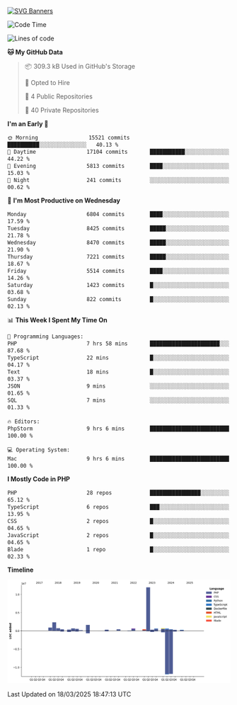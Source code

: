 [![SVG Banners](https://svg-banners.vercel.app/api?type=glitch&text1=Gere_Lajos%F0%9F%92%BB&width=800&height=400)](https://github.com/Akshay090/svg-banners)

<!--START_SECTION:waka-->
![Code Time](http://img.shields.io/badge/Code%20Time-2%2C282%20hrs%2057%20mins-blue)

![Lines of code](https://img.shields.io/badge/From%20Hello%20World%20I%27ve%20Written-24.3%20million%20lines%20of%20code-blue)

**🐱 My GitHub Data** 

> 📦 309.3 kB Used in GitHub's Storage 
 > 
> 💼 Opted to Hire
 > 
> 📜 4 Public Repositories 
 > 
> 🔑 40 Private Repositories 
 > 
**I'm an Early 🐤** 

```text
🌞 Morning                15521 commits       ██████████░░░░░░░░░░░░░░░   40.13 % 
🌆 Daytime                17104 commits       ███████████░░░░░░░░░░░░░░   44.22 % 
🌃 Evening                5813 commits        ████░░░░░░░░░░░░░░░░░░░░░   15.03 % 
🌙 Night                  241 commits         ░░░░░░░░░░░░░░░░░░░░░░░░░   00.62 % 
```
📅 **I'm Most Productive on Wednesday** 

```text
Monday                   6804 commits        ████░░░░░░░░░░░░░░░░░░░░░   17.59 % 
Tuesday                  8425 commits        █████░░░░░░░░░░░░░░░░░░░░   21.78 % 
Wednesday                8470 commits        █████░░░░░░░░░░░░░░░░░░░░   21.90 % 
Thursday                 7221 commits        █████░░░░░░░░░░░░░░░░░░░░   18.67 % 
Friday                   5514 commits        ████░░░░░░░░░░░░░░░░░░░░░   14.26 % 
Saturday                 1423 commits        █░░░░░░░░░░░░░░░░░░░░░░░░   03.68 % 
Sunday                   822 commits         █░░░░░░░░░░░░░░░░░░░░░░░░   02.13 % 
```


📊 **This Week I Spent My Time On** 

```text
💬 Programming Languages: 
PHP                      7 hrs 58 mins       ██████████████████████░░░   87.68 % 
TypeScript               22 mins             █░░░░░░░░░░░░░░░░░░░░░░░░   04.17 % 
Text                     18 mins             █░░░░░░░░░░░░░░░░░░░░░░░░   03.37 % 
JSON                     9 mins              ░░░░░░░░░░░░░░░░░░░░░░░░░   01.65 % 
SQL                      7 mins              ░░░░░░░░░░░░░░░░░░░░░░░░░   01.33 % 

🔥 Editors: 
PhpStorm                 9 hrs 6 mins        █████████████████████████   100.00 % 

💻 Operating System: 
Mac                      9 hrs 6 mins        █████████████████████████   100.00 % 
```

**I Mostly Code in PHP** 

```text
PHP                      28 repos            ████████████████░░░░░░░░░   65.12 % 
TypeScript               6 repos             ███░░░░░░░░░░░░░░░░░░░░░░   13.95 % 
CSS                      2 repos             █░░░░░░░░░░░░░░░░░░░░░░░░   04.65 % 
JavaScript               2 repos             █░░░░░░░░░░░░░░░░░░░░░░░░   04.65 % 
Blade                    1 repo              █░░░░░░░░░░░░░░░░░░░░░░░░   02.33 % 
```



**Timeline**

![Lines of Code chart](https://raw.githubusercontent.com/gere-lajos/gere-lajos/main/assets/bar_graph.png)


 Last Updated on 18/03/2025 18:47:13 UTC
<!--END_SECTION:waka-->
